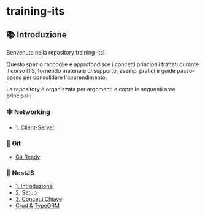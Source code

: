 # training-its

## 📚 Introduzione

Benvenuto nella repository training-its!

Questo spazio raccoglie e approfondisce i concetti principali trattati durante il corso ITS, fornendo materiale di supporto, esempi pratici e guide passo-passo per consolidare l'apprendimento.

La repository è organizzata per argomenti e copre le seguenti aree principali:

### 🕸️ Networking
- [1. Client-Server](Networking/1.%20Client-Server.md)

### 🔧 Git
- [Git Ready](https://github.com/mvtt25/gitready)

### 🚀 NestJS
- [1. Introduzione](NestJS/1.%20Introduzione.md)
- [2. Setup](NestJS/2.%20Setup.md)
- [3. Concetti Chiave](NestJS/3.%20Concetti%20Chiave.md)
- [Crud & TypeORM](NestJS/crud-nestjs-typeorm-guida.md)



